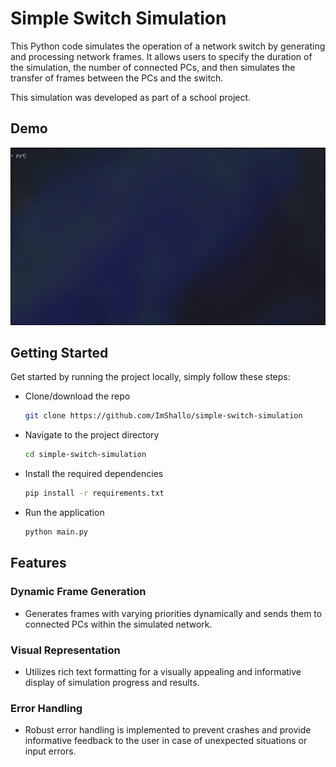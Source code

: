 # Simple Switch Simulation 

This Python code simulates the operation of a network switch by generating and processing network frames. It allows users to specify the duration of the simulation, the number of connected PCs, and then simulates the transfer of frames between the PCs and the switch.

This simulation was developed as part of a school project.

## Demo
![Demo](./demo.gif)


## Getting Started
Get started by running the project locally, simply follow these steps:

- Clone/download the repo
    ```bash
    git clone https://github.com/ImShallo/simple-switch-simulation
    ```

- Navigate to the project directory
    
    ```bash
    cd simple-switch-simulation
    ```

- Install the required dependencies

    ```bash
    pip install -r requirements.txt
    ```

- Run the application

    ```bash
    python main.py
    ```

## Features
### Dynamic Frame Generation
- Generates frames with varying priorities dynamically and sends them to connected PCs within the simulated network.

### Visual Representation
- Utilizes rich text formatting for a visually appealing and informative display of simulation progress and results.

### Error Handling
- Robust error handling is implemented to prevent crashes and provide informative feedback to the user in case of unexpected situations or input errors.
